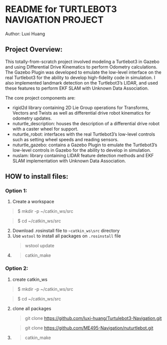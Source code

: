 # README for TURTLEBOT3 NAVIGATION PROJECT 

Author: Luxi Huang

## Project Overview:
This totally-from-scratch project involved modeling a Turtlebot3 in Gazebo and using Differential Drive Kinematics to perform Odometry calculations. The Gazebo Plugin was developed to emulate the low-level interface on the real Turtlebot3 for the ability to develop high-fidelity code in simulation. I also implemented landmark detection on the Turtlebot3’s LIDAR, and used these features to perform EKF SLAM with Unknown Data Association.


The core project components are:

- rigid2d library containing 2D Lie Group operations for Transforms, Vectors and Twists as well as differential drive robot kinematics for odometry updates.
- nuturtle_description: houses the description of a differential drive robot with a caster wheel for support.
- nuturtle_robot: interfaces with the real Turtlebot3’s low-level controls such as setting wheel speeds and reading sensors.
- nuturtle_gazebo: contains a Gazebo Plugin to emulate the Turtlebot3’s low-level controls in Gazebo for the ability to develop in simulation.
- nuslam: library containing LIDAR feature detection methods and EKF SLAM implementation with Unknown Data Association.


##  HOW to install files:
### Option 1: 
1. Create a workspace 
   
  > $ mkdir -p ~/catkin_ws/src 

  > $ cd ~/catkin_ws/src

2. Download .rosinstall file to ```~catkin_ws\src``` directory
3. Use ```wstool``` to install all packages on ```.rosinstall``` file
    >  wstool update
4. > catkin_make

  
### Option 2: 
1. create catkin_ws 
  > $ mkdir -p ~/catkin_ws/src 

  > $ cd ~/catkin_ws/src
2. clone all packages 
   >  git clone https://github.com/luxi-huang/Turtulebot3-Navigation.git
   
   >  git clone https://github.com/ME495-Navigation/nuturtlebot.git
3.  > catkin_make 